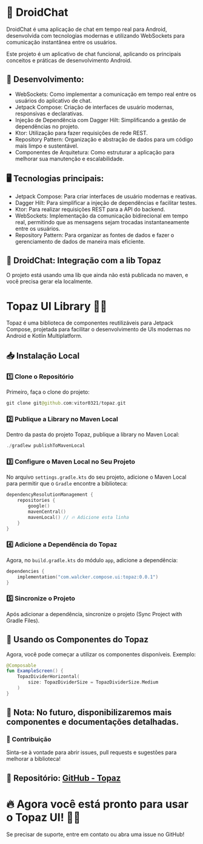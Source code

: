 # 📱 DroidChat
DroidChat é uma aplicação de chat em tempo real para Android, desenvolvida com tecnologias modernas e utilizando WebSockets para comunicação instantânea entre os usuários. 

Este projeto é um aplicativo de chat funcional, aplicando os principais conceitos e práticas de desenvolvimento Android.

## 🚀 Desenvolvimento:

* WebSockets: Como implementar a comunicação em tempo real entre os usuários do aplicativo de chat.
* Jetpack Compose: Criação de interfaces de usuário modernas, responsivas e declarativas.
* Injeção de Dependência com Dagger Hilt: Simplificando a gestão de dependências no projeto.
* Ktor: Utilização para fazer requisições de rede REST.
* Repository Pattern: Organização e abstração de dados para um código mais limpo e sustentável.
* Componentes de Arquitetura: Como estruturar a aplicação para melhorar sua manutenção e escalabilidade.

## 🖥️ Tecnologias principais:

* Jetpack Compose: Para criar interfaces de usuário modernas e reativas.
* Dagger Hilt: Para simplificar a injeção de dependências e facilitar testes.
* Ktor: Para realizar requisições REST para a API do backend.
* WebSockets: Implementação da comunicação bidirecional em tempo real, permitindo que as mensagens sejam trocadas instantaneamente entre os usuários.
* Repository Pattern: Para organizar as fontes de dados e fazer o gerenciamento de dados de maneira mais eficiente.

## 📱 DroidChat: Integração com a lib Topaz

O projeto está usando uma lib que ainda não está publicada no maven, e você precisa gerar ela localmente.

# Topaz UI Library 🎨🚀

Topaz é uma biblioteca de componentes reutilizáveis para Jetpack Compose, projetada para facilitar o desenvolvimento de UIs modernas no Android e Kotlin Multiplatform.


## 📥 Instalação Local

### 1️⃣ Clone o Repositório

Primeiro, faça o clone do projeto:

```kotlin
git clone git@github.com:vitor0321/topaz.git
```
### 2️⃣ Publique a Library no Maven Local

Dentro da pasta do projeto Topaz, publique a library no Maven Local:

```kotlin
./gradlew publishToMavenLocal
```

### 3️⃣ Configure o Maven Local no Seu Projeto

No arquivo `settings.gradle.kts` do seu projeto, adicione o Maven Local para permitir que o `Gradle` encontre a biblioteca:

```kotlin
dependencyResolutionManagement {
    repositories {
        google()
        mavenCentral()
        mavenLocal() // 🔥 Adicione esta linha
    }
}
```

### 4️⃣ Adicione a Dependência do Topaz

Agora, no `build.gradle.kts` do módulo `app`, adicione a dependência:

```kotlin
dependencies {
    implementation("com.walcker.compose.ui:topaz:0.0.1")
}
```

### 5️⃣ Sincronize o Projeto
Após adicionar a dependência, sincronize o projeto (Sync Project with Gradle Files).


## 🚀 Usando os Componentes do Topaz
Agora, você pode começar a utilizar os componentes disponíveis. Exemplo:

```kotlin
@Composable
fun ExampleScreen() {
    TopazDividerHorizontal(
        size: TopazDividerSize = TopazDividerSize.Medium
    )
}
```

## 📌 Nota: No futuro, disponibilizaremos mais componentes e documentações detalhadas.

### 📄 Contribuição
Sinta-se à vontade para abrir issues, pull requests e sugestões para melhorar a biblioteca!

## 📌 Repositório: [GitHub - Topaz](https://github.com/vitor0321/topaz)

# 🔥 Agora você está pronto para usar o Topaz UI! 🚀🎨
Se precisar de suporte, entre em contato ou abra uma issue no GitHub!
